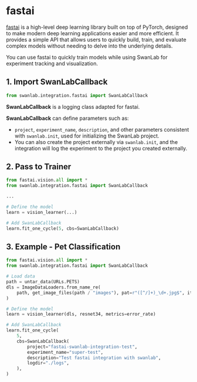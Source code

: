 # fastai

[fastai](https://github.com/fastai/fastai) is a high-level deep learning library built on top of PyTorch, designed to make modern deep learning applications easier and more efficient. It provides a simple API that allows users to quickly build, train, and evaluate complex models without needing to delve into the underlying details.

You can use fastai to quickly train models while using SwanLab for experiment tracking and visualization.

## 1. Import SwanLabCallback

```python
from swanlab.integration.fastai import SwanLabCallback
```

**SwanLabCallback** is a logging class adapted for fastai.

**SwanLabCallback** can define parameters such as:
- `project`, `experiment_name`, `description`, and other parameters consistent with `swanlab.init`, used for initializing the SwanLab project.
- You can also create the project externally via `swanlab.init`, and the integration will log the experiment to the project you created externally.

## 2. Pass to Trainer

```python
from fastai.vision.all import *
from swanlab.integration.fastai import SwanLabCallback

...

# Define the model
learn = vision_learner(...)

# Add SwanLabCallback
learn.fit_one_cycle(5, cbs=SwanLabCallback)
```

## 3. Example - Pet Classification

```python (2,16)
from fastai.vision.all import *
from swanlab.integration.fastai import SwanLabCallback

# Load data
path = untar_data(URLs.PETS)
dls = ImageDataLoaders.from_name_re(
    path, get_image_files(path / "images"), pat=r"([^/]+)_\d+.jpg$", item_tfms=Resize(224)
)

# Define the model
learn = vision_learner(dls, resnet34, metrics=error_rate)

# Add SwanLabCallback
learn.fit_one_cycle(
    5,
    cbs=SwanLabCallback(
        project="fastai-swanlab-integration-test",
        experiment_name="super-test",
        description="Test fastai integration with swanlab",
        logdir="./logs",
    ),
)
```